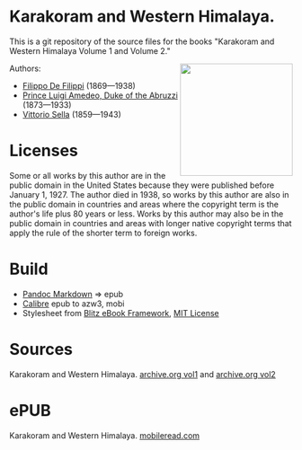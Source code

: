 # Karakoram and Western Himalaya.

This is a git repository of the source files for the books "Karakoram and Western Himalaya Volume 1 and Volume 2."

<img align="right" height="200" src="https://user-images.githubusercontent.com/13177792/193361147-3df7ce66-9d9d-4ed0-8aa7-7856924217df.jpg">

Authors:

* [Filippo De Filippi](https://en.wikipedia.org/wiki/Filippo_De_Filippi_(explorer)) (1869—1938)
* [Prince Luigi Amedeo, Duke of the Abruzzi](https://en.wikipedia.org/wiki/Prince_Luigi_Amedeo,_Duke_of_the_Abruzzi) (1873—1933)
* [Vittorio Sella](https://en.wikipedia.org/wiki/Vittorio_Sella) (1859—1943)

# Licenses
Some or all works by this author are in the public domain in the United States
because they were published before January 1, 1927. The author died in 1938, so
works by this author are also in the public domain in countries and areas where
the copyright term is the author's life plus 80 years or less. Works by this
author may also be in the public domain in countries and areas with longer
native copyright terms that apply the rule of the shorter term to foreign works.

# Build
* [Pandoc Markdown](https://pandoc.org/MANUAL.html#pandocs-markdown) => epub
* [Calibre](https://calibre-ebook.com/) epub to azw3, mobi
* Stylesheet from [Blitz eBook Framework](https://friendsofepub.github.io/Blitz/), [MIT License](https://github.com/FriendsOfEpub/Blitz/blob/master/LICENSE)

# Sources
Karakoram and Western Himalaya. [archive.org vol1](https://archive.org/details/karakoramwestern00defiuoft/mode/2up) and [archive.org vol2](https://archive.org/details/karakoramwestern02defi/page/n3/mode/2up)

# ePUB
Karakoram and Western Himalaya. [mobileread.com](https://www.mobileread.com/forums/showthread.php?t=348858)
